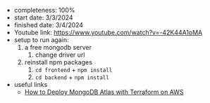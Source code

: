 * completeness: 100%
* start date: 3/3/2024
* finished date: 3/4/2024
* Youtube link: https://www.youtube.com/watch?v=-42K44A1oMA
* setup to run again:
  1. a free mongodb server
     1. change driver url
  2. reinstall npm packages
     1. `cd frontend` + `npm install`
     2. `cd backend` + `npm install`
* useful links
  * [How to Deploy MongoDB Atlas with Terraform on AWS](https://www.mongodb.com/developer/products/atlas/deploy-mongodb-atlas-terraform-aws/#step-2--generate-mongodb-atlas-api-access-keys)